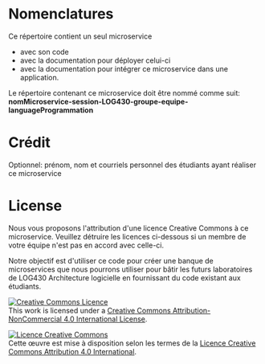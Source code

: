 # Nomenclatures
Ce répertoire contient un seul microservice 
- avec son code 
- avec la documentation pour déployer celui-ci
- avec la documentation pour intégrer ce microservice dans une application. 

Le répertoire contenant ce microservice doit être nommé comme suit: **nomMicroservice-session-LOG430-groupe-equipe-languageProgrammation**

# Crédit

Optionnel: prénom, nom et courriels personnel des étudiants ayant réaliser ce microservice


# License
Nous vous proposons l'attribution d'une licence Creative Commons à ce microservice.   Veuillez détruire les licences ci-dessous si  un membre de votre équipe n'est pas en accord avec celle-ci. 

Notre objectif est d'utiliser ce code pour créer une banque de microservices que nous pourrons utiliser pour bâtir les futurs laboratoires de LOG430 Architecture logicielle en fournissant du code existant aux étudiants.

<a rel="license" href="http://creativecommons.org/licenses/by-nc/4.0/"><img alt="Creative Commons Licence" style="border-width:0" src="https://i.creativecommons.org/l/by-nc/4.0/88x31.png" /></a><br />This work is licensed under a <a rel="license" href="http://creativecommons.org/licenses/by-nc/4.0/">Creative Commons Attribution-NonCommercial 4.0 International License</a>.

<a rel="license" href="http://creativecommons.org/licenses/by/4.0/"><img alt="Licence Creative Commons" style="border-width:0" src="https://i.creativecommons.org/l/by/4.0/88x31.png" /></a><br />Cette œuvre est mise à disposition selon les termes de la <a rel="license" href="http://creativecommons.org/licenses/by/4.0/">Licence Creative Commons Attribution 4.0 International</a>.